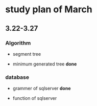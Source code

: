 # study plan of March

## 3.22-3.27

### Algorithm

* segment tree

* minimum generated tree **done**

### database

* grammer of sqlserver **done**

* function of sqlserver


